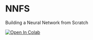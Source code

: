 # NNFS
Building a Neural Network from Scratch

[![Open In Colab](https://colab.research.google.com/assets/colab-badge.svg)](https://colab.research.google.com/drive/1g4iYVekthFnLntnuIyWFHFkw-iyZ-H2l?usp=sharing)


